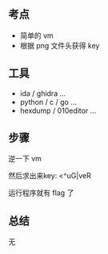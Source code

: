 ## 考点

- 简单的 vm
- 根据 png 文件头获得 key

## 工具

- ida / ghidra ...
- python / c / go ...
- hexdump / 010editor ...

## 步骤

逆一下 vm

然后求出来key: <^uG|veR

运行程序就有 flag 了

## 总结

无
